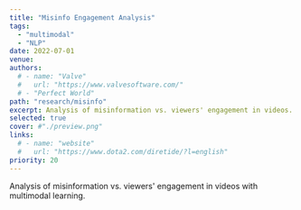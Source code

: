 ```yaml
---
title: "Misinfo Engagement Analysis"
tags:
  - "multimodal"
  - "NLP"
date: 2022-07-01
venue: 
authors:
  # - name: "Valve"
  #   url: "https://www.valvesoftware.com/"
  # - "Perfect World"
path: "research/misinfo"
excerpt: Analysis of misinformation vs. viewers' engagement in videos.
selected: true
cover: #"./preview.png"
links:
  # - name: "website"
  #   url: "https://www.dota2.com/diretide/?l=english"
priority: 20
---
```


Analysis of misinformation vs. viewers' engagement in videos with multimodal learning.
